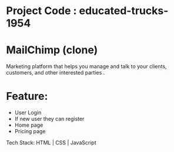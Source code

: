 # Project Code : educated-trucks-1954
# MailChimp (clone)
Marketing platform that helps you manage and
talk to your clients, customers, and other interested
parties .
 # Feature:
 - User Login
 -  If new user they can register
 -  Home page
 -  Pricing page

Tech Stack: HTML | CSS | JavaScript


